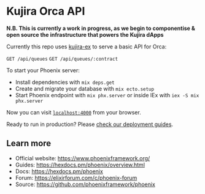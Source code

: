 # Kujira Orca API

**N.B. This is currently a work in progress, as we begin to componentise & open source the infrastructure that powers the Kujira dApps**

Currently this repo uses [kujira-ex](https://github.com/Team-Kujira/kujira-ex) to serve a basic API for Orca:

`GET /api/queues`
`GET /api/queues/:contract`

To start your Phoenix server:

- Install dependencies with `mix deps.get`
- Create and migrate your database with `mix ecto.setup`
- Start Phoenix endpoint with `mix phx.server` or inside IEx with `iex -S mix phx.server`

Now you can visit [`localhost:4000`](http://localhost:4000) from your browser.

Ready to run in production? Please [check our deployment guides](https://hexdocs.pm/phoenix/deployment.html).

## Learn more

- Official website: https://www.phoenixframework.org/
- Guides: https://hexdocs.pm/phoenix/overview.html
- Docs: https://hexdocs.pm/phoenix
- Forum: https://elixirforum.com/c/phoenix-forum
- Source: https://github.com/phoenixframework/phoenix
